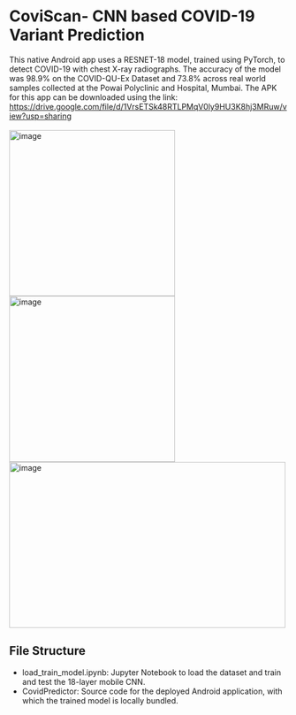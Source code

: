 # CoviScan- CNN based COVID-19 Variant Prediction
This native Android app uses a RESNET-18 model, trained using PyTorch, to detect COVID-19 with chest X-ray radiographs. The accuracy of the model was 98.9% on the COVID-QU-Ex Dataset and 73.8% across real world samples collected at the Powai Polyclinic and Hospital, Mumbai. The APK for this app can be downloaded using the link: https://drive.google.com/file/d/1VrsETSk48RTLPMqV0ly9HU3K8hj3MRuw/view?usp=sharing <br><br>
<img height="300" alt="image" src="https://github.com/abhipi/CoviScan/assets/75244191/817023a4-2f00-4b14-82cb-b27c9de13f02">
<img height="300" alt="image" src="https://github.com/abhipi/CoviScan/assets/75244191/c11c0862-44b8-4652-9517-439d6189bcf0">
<img height="300" width="500" alt="image" src="https://github.com/abhipi/CoviScan/assets/75244191/1a084b35-7871-4cdb-ab7d-471518528bd9">

## File Structure
* load_train_model.ipynb: Jupyter Notebook to load the dataset and train and test the 18-layer mobile CNN.
* CovidPredictor: Source code for the deployed Android application, with which the trained model is locally bundled.   
